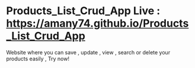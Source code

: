 # Products_List_Crud_App Live :  https://amany74.github.io/Products_List_Crud_App
Website where you can save , update , view , search or delete your products easily , Try now!
